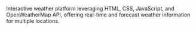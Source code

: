 Interactive weather platform leveraging HTML, CSS, JavaScript, and OpenWeatherMap API, offering real-time and forecast weather information for multiple locations.
